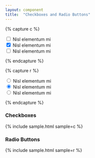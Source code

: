 ```yaml
---
layout: component
title:  "Checkboxes and Radio Buttons"
---
```


{% capture c %}
<form action="#" class="checkbox">
  <div>
    <input type="checkbox" name="checkboxes[a]" value="a" id="radio-a">
    <label for="radio-a">Nisl elementum mi</label>
  </div>
  <div>
    <input type="checkbox" name="checkboxes[b]" value="b" checked="checked" id="radio-b">
    <label for="radio-b">Nisl elementum mi</label>
  </div>
  <div>
    <input type="checkbox" name="checkboxes[c]" value="c" id="radio-c">
    <label for="radio-c">Nisl elementum mi</label>
  </div>
</form>
{% endcapture %}

{% capture r %}
<form action="#" class="radio">
  <div>
    <input type="radio" name="radios" value="d" id="radio-d">
    <label for="radio-d">Nisl elementum mi</label>
  </div>
  <div>
    <input type="radio" name="radios" value="e" checked="checked" id="radio-e">
    <label for="radio-e">Nisl elementum mi</label>
  </div>
  <div>
    <input type="radio" name="radios" value="f" id="radio-f">
    <label for="radio-f">Nisl elementum mi</label>
  </div>
</form>
{% endcapture %}

### Checkboxes
{% include sample.html sample=c %}

### Radio Buttons
{% include sample.html sample=r %}

